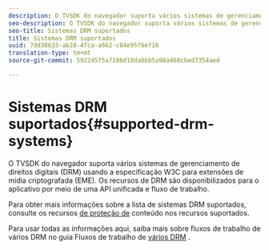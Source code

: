 ```yaml
---
description: O TVSDK do navegador suporta vários sistemas de gerenciamento de direitos digitais (DRM) usando a especificação W3C para extensões de mídia criptografada (EME). Os recursos de DRM são disponibilizados para o aplicativo por meio de uma API unificada e fluxo de trabalho.
seo-description: O TVSDK do navegador suporta vários sistemas de gerenciamento de direitos digitais (DRM) usando a especificação W3C para extensões de mídia criptografada (EME). Os recursos de DRM são disponibilizados para o aplicativo por meio de uma API unificada e fluxo de trabalho.
seo-title: Sistemas DRM suportados
title: Sistemas DRM suportados
uuid: 7dd30633-ab28-4fca-a662-c84e95f6ef16
translation-type: tm+mt
source-git-commit: 592245f5a7186d18dabbb5a98a468cbed7354aed

---
```



# Sistemas DRM suportados{#supported-drm-systems}

O TVSDK do navegador suporta vários sistemas de gerenciamento de direitos digitais (DRM) usando a especificação W3C para extensões de mídia criptografada (EME). Os recursos de DRM são disponibilizados para o aplicativo por meio de uma API unificada e fluxo de trabalho.

Para obter mais informações sobre a lista de sistemas DRM suportados, consulte os recursos [de proteção de](../../../release-notes/tvsdk-24-browser.md#table-hls-content-protection-features) conteúdo nos recursos suportados.

Para usar todas as informações aqui, saiba mais sobre fluxos de trabalho de vários DRM no guia Fluxos de trabalho de [vários DRM](https://helpx.adobe.com/content/dam/help/en/primetime/drm/drm_multi_drm_workflows.pdf) .
